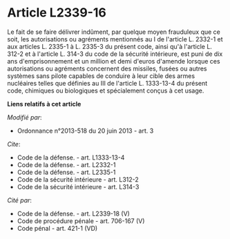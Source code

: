 # Article L2339-16

Le fait de se faire délivrer indûment, par quelque moyen frauduleux que ce soit, les autorisations ou agréments mentionnés au
I de l'article L. 2332-1 et aux articles L. 2335-1 à L. 2335-3 du présent code, ainsi qu'à l'article L. 312-2 et à l'article
L. 314-3 du code de la sécurité intérieure, est puni de dix ans d'emprisonnement et un million et demi d'euros d'amende
lorsque ces autorisations ou agréments concernent des missiles, fusées ou autres systèmes sans pilote capables de conduire à
leur cible des armes nucléaires telles que définies au III de l'article L. 1333-13-4 du présent code, chimiques ou
biologiques et spécialement conçus à cet usage.

**Liens relatifs à cet article**

_Modifié par_:

  - Ordonnance n°2013-518 du 20 juin 2013 - art. 3

_Cite_:

  - Code de la défense. - art. L1333-13-4
  - Code de la défense. - art. L2332-1
  - Code de la défense. - art. L2335-1
  - Code de la sécurité intérieure - art. L312-2
  - Code de la sécurité intérieure - art. L314-3

_Cité par_:

  - Code de la défense. - art. L2339-18 (V)
  - Code de procédure pénale - art. 706-167 (V)
  - Code pénal - art. 421-1 (VD)
